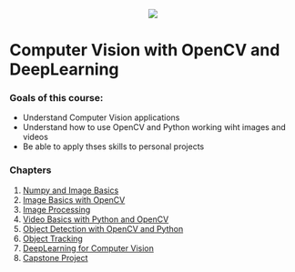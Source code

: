 <p align="center"> 
<img src="https://github.com/emunozlorenzo/MasterDataScience/blob/master/img/image2.png">
</p>

# Computer Vision with OpenCV and DeepLearning

### Goals of this course:

- Understand Computer Vision applications
- Understand how to use OpenCV and Python working wiht images and videos
- Be able to apply thses skills to personal projects

### Chapters

1. [Numpy and Image Basics](https://github.com/emunozlorenzo/Computer-Vision-with-OpenCV-and-DeepLearning/tree/main/Notebooks/1_Numpy%20_and_Image_Basics)
2. [Image Basics with OpenCV](https://github.com/emunozlorenzo/Computer-Vision-with-OpenCV-and-DeepLearning/tree/main/Notebooks/2_Image_Basics_with_OpenCV)
3. [Image Processing](https://github.com/emunozlorenzo/Computer-Vision-with-OpenCV-and-DeepLearning/tree/main/Notebooks/1_Numpy%20_and_Image_Basics)
4. [Video Basics with Python and OpenCV](https://github.com/emunozlorenzo/Computer-Vision-with-OpenCV-and-DeepLearning/tree/main/Notebooks/1_Numpy%20_and_Image_Basics)
5. [Object Detection with OpenCV and Python](https://github.com/emunozlorenzo/Computer-Vision-with-OpenCV-and-DeepLearning/tree/main/Notebooks/1_Numpy%20_and_Image_Basics)
6. [Object Tracking](https://github.com/emunozlorenzo/Computer-Vision-with-OpenCV-and-DeepLearning/tree/main/Notebooks/1_Numpy%20_and_Image_Basics)
7. [DeepLearning for Computer Vision](https://github.com/emunozlorenzo/Computer-Vision-with-OpenCV-and-DeepLearning/tree/main/Notebooks/1_Numpy%20_and_Image_Basics)
8. [Capstone Project](https://github.com/emunozlorenzo/Computer-Vision-with-OpenCV-and-DeepLearning/tree/main/Notebooks/1_Numpy%20_and_Image_Basics)
